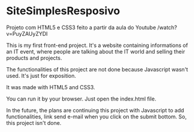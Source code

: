 # SiteSimplesResposivo
Projeto com HTML5 e CSS3 feito a partir da aula do Youtube /watch?v=PuyZAUyZYDI

This is my first front-end project. It's a website containing informations of an IT event, where people are talking about the IT world and selling their products and projects.

The functionalities of this project are not done because Javascript wasn't used. It's just for exposition.

It was made with HTML5 and CSS3.

You can run it by your browser. Just open the index.html file.

In the future, the plans are continuing this project with Javascript to add functionalities, link send e-mail when you click on the submit bottom. So, this project isn't done.
